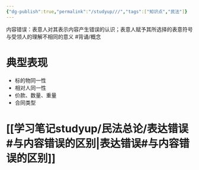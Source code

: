 ```yaml
---
{"dg-publish":true,"permalink":"/studyup///","tags":["知识点","民法"]}
---
```


内容错误：表意人对其表示内容产生错误的认识；表意人赋予其所选择的表意符号与受领人的理解不相同的意义 #背诵/概念 
# 典型表现
- 标的物同一性
- 相对人同一性
- 价款、数量、重量
- 合同类型
# [[学习笔记studyup/民法总论/表达错误#与内容错误的区别\|表达错误#与内容错误的区别]]